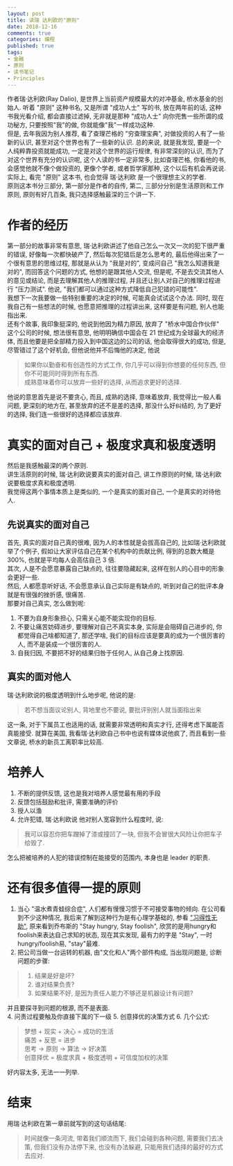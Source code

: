 ```yaml
---
layout: post
title: 读瑞 达利欧的"原则"
date: 2018-12-16
comments: true
categories: 编程
published: true
tags:
- 金融
- 原则
- 读书笔记
- Principles
---
```


作者瑞·达利欧(Ray Dalio), 是世界上当前资产规模最大的对冲基金, 桥水基金的创始人.  听着 "原则" 这种书名, 又是所谓 "成功人士" 写的书, 放在两年前的话, 这种书我光看介绍, 都会直接过滤掉, 无非就是那种 "成功人士" 向你兜售一些所谓的成功秘方, 只要按照"我"的做, 你就能像"我"一样成功这种.  
但是, 去年我因为别人推荐, 看了查理芒格的 "穷查理宝典", 对做投资的人有了一些新的认识, 甚至对这个世界也有了一些新的认识.  总的来说, 就是我发现, 要是一个人纯粹靠投资就能成功, 一定是对这个世界的运行规律, 有非常深刻的认识, 而为了对这个世界有充分的认识呢, 这个人读的书一定非常多, 比如查理芒格, 你看他的书, 会感觉他就不像个做投资的, 更像个学者, 或者哲学家那种, 这个以后有机会再说说.  
实际上, 看完 "原则" 这本书, 也会觉得 瑞·达利欧 是一个很理想主义的学者.  
原则这本书分三部分, 第一部分是作者的自传, 第二, 三部分分别是生活原则和工作原则, 原则有好几百条, 我只选择感触最深的三个讲一下.  

<!-- more -->

# 作者的经历
第一部分的故事非常有意思, 瑞·达利欧讲述了他自己怎么一次又一次的犯下很严重的错误, 好像每一次都快破产了, 然后每次犯错后是怎么思考的, 最后他得出来了一个很有意思的思维过程, 那就是从认为 "我是对的", 变成问自己 "我怎么知道我是对的", 而回答这个问题的方式, 他想的是跟其他人交流, 但是呢, 不是去交流其他人的意见或结论, 而是去理解其他人的推理过程, 并且还让别人对自己的推理过程进行 "压力测试".  他说, "我们都可以通过这种方式降低自己犯错的可能性".  
我想下一次我要做一些特别重要的决定的时候, 可能真会试试这个办法.  同时, 现在我自己有一些想法的时候, 也愿意把推理的过程讲出来, 这样要是有问题, 别人也能指出来.  
还有个故事, 我印象挺深的, 他说到他因为精力原因, 放弃了 "桥水中国合作伙伴" 这个公司的时候, 想法很有意思, 他明明确信中国会在 21 世纪成为全球最大的经济体, 而且他要是把全部精力投入到中国这边的公司的话, 他会取得很大的成功, 但是, 尽管错过了这个好机会, 但他说他并不后悔他的决定, 他说

> 如果你以勤奋和有创造性的方式工作, 你几乎可以得到你想要的任何东西, 但你不可能同时得到所有东西.  
> 成熟意味着你可以放弃一些好的选择, 从而追求更好的选择.  

他说的意思首先是说不要贪心, 而且, 成熟的选择, 意味着放弃, 我觉得比一般人看问题, 更深刻的地方在, 甚至放弃的还不是差的选择, 那没什么好纠结的, 为了更好的选择, 我们连一些很好的选择都应该放弃.    

# 真实的面对自己 + 极度求真和极度透明
然后是我感触最深的两个原则.  
讲生活原则的时候, 瑞·达利欧说要真实的面对自己, 讲工作原则的时候, 瑞·达利欧说要极度求真和极度透明.  
我觉得这两个事情本质上是类似的, 一个是真实的面对自己, 一个是真实的对待他人.  

## 先说真实的面对自己
首先, 真实的面对自己真的很难, 因为人的本性就是会拔高自己的, 比如瑞·达利欧就举了个例子, 假如让大家评估自己在某个机构中的贡献比例, 得到的总数大概是 300%, 也就是平均每人会高估自己 3 倍.  
其次, 人是不会愿意暴露自己缺点的, 往往要隐藏起来, 这样在别人的心目中的形象会更好一些.  
然后, 人都愿意听好话, 不会愿意承认自己实际是有缺点的, 听到对自己的批评本身就是有很强的挫折感, 很痛苦.  
那要对自己真实, 怎么做到呢:  

1. 不要为自身形象担心, 只需关心能不能实现你的目标.  
2. 不要让痛苦妨碍进步, 要理解对自己不真实本身, 实际是会阻碍自己进步的, 你都觉得自己啥都知道了, 那还学啥, 我们的目标应该是要真的成为一个很厉害的人, 而不是装成一个很厉害的人.  
3. 自我归因, 不要把不好的结果归咎于任何人, 从自己身上找原因.  

## 真实的面对他人

瑞·达利欧说的极度透明到什么地步呢, 他说的是:  

> 若不想当面议论别人, 背地里也不要说, 要批评别别人就当面指出来  

这一条, 对于下属员工也适用的话, 就需要非常透明和真实才行, 还得考虑下属能否真能接受.  就算在美国, 我看瑞·达利欧自己书中也说有媒体说他疯了, 而且看到一些文章说, 桥水的新员工离职率比较高.  


# 培养人
1. 不断的提供反馈, 这也是我对培养人感觉最有用的手段  
2. 反馈包括鼓励和批评, 需要准确的评价  
3. 授人以渔  
4. 允许犯错, 瑞·达利欧说 他对别人宽容到什么程度时, 说:  

> 我可以容忍你把车蹭掉了漆或撞凹了一块, 但我不会冒很大风险让你把车子给毁了.  

怎么把被培养的人犯的错误控制在能接受的范围内, 本身也是 leader 的职责.  

# 还有很多值得一提的原则
1. 当心 "温水煮青蛙综合症", 人们都有慢慢习惯于不可接受事物的倾向.  在公司看到不少这种情况, 我后来了解到这种行为是有心理学基础的, 参看 ["习得性无助"](https://wiki.mbalib.com/wiki/%E4%B9%A0%E5%BE%97%E6%80%A7%E6%97%A0%E5%8A%A9), 原来看到乔布斯的 "Stay hungry, Stay foolish", 欣赏的是用hungry和foolish来表达自己求知的状态, 现在其实发现, 最有力的字是 "Stay", 一时hungry/foolish易, "stay"最难.  
2. 把公司当做一台运转的机器, 由"文化和人"两个部件构成, 当出现问题是, 诊断问题的步骤:  

> 1. 结果是好是坏?  
> 2. 谁对结果负责?  
> 3. 如果结果不好, 是因为责任人能力不够还是机器设计有问题?  

并且要探寻到问题的根源, 而不是表面.  
4. 问责过程要触及你直接下属的下一级
5. 创意择优的决策方式
6. 几个公式:

> 梦想 + 现实 + 决心 = 成功的生活  
> 痛苦 + 反思 = 进步  
> 思考 -> 原则 -> 算法 -> 好决策  
> 创意择优 = 极度求真 + 极度透明 + 可信度加权的决策  

好内容太多, 无法一一列举.  

 
# 结束
用瑞·达利欧在第一章前就写到的这句话结尾:  
> 时间就像一条河流, 带着我们顺流而下, 我们会碰到各种问题, 需要我们去决策, 但我们没有办法停下来, 也没有办法躲避, 只能用我们选择的最好的方式去应对.  

